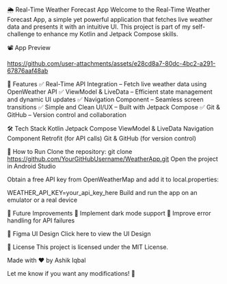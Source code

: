 🌦️ Real-Time Weather Forecast App
Welcome to the Real-Time Weather Forecast App, a simple yet powerful application that fetches live weather data and presents it with an intuitive UI. This project is part of my self-challenge to enhance my Kotlin and Jetpack Compose skills.

📽️ App Preview



https://github.com/user-attachments/assets/e28cd8a7-80dc-4bc2-a291-67876aaf48ab



🚀 Features
✅ Real-Time API Integration – Fetch live weather data using OpenWeather API
✅ ViewModel & LiveData – Efficient state management and dynamic UI updates
✅ Navigation Component – Seamless screen transitions
✅ Simple and Clean UI/UX – Built with Jetpack Compose
✅ Git & GitHub – Version control and collaboration

🛠️ Tech Stack
Kotlin
Jetpack Compose
ViewModel & LiveData
Navigation Component
Retrofit (for API calls)
Git & GitHub (for version control)

📌 How to Run
Clone the repository:
git clone https://github.com/YourGitHubUsername/WeatherApp.git
Open the project in Android Studio

Obtain a free API key from OpenWeatherMap and add it to local.properties:

WEATHER_API_KEY=your_api_key_here
Build and run the app on an emulator or a real device

🌟 Future Improvements
🔹 Implement dark mode support
🔹 Improve error handling for API failures

🎨 Figma UI Design
Click here to view the UI Design

📜 License
This project is licensed under the MIT License.

Made with ❤️ by Ashik Iqbal

Let me know if you want any modifications! 🚀
